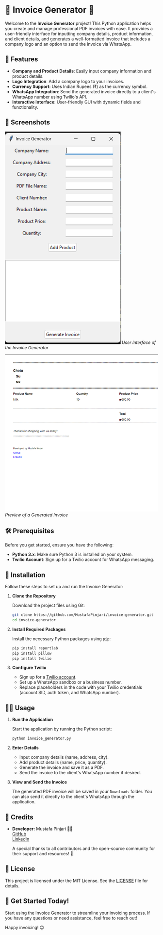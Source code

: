 # 🧾 Invoice Generator 📄

Welcome to the **Invoice Generator** project! This Python application helps you create and manage professional PDF invoices with ease. It provides a user-friendly interface for inputting company details, product information, and client details, and generates a well-formatted invoice that includes a company logo and an option to send the invoice via WhatsApp.

## 🌟 Features

- **Company and Product Details**: Easily input company information and product details.
- **Logo Integration**: Add a company logo to your invoices.
- **Currency Support**: Uses Indian Rupees (₹) as the currency symbol.
- **WhatsApp Integration**: Send the generated invoice directly to a client's WhatsApp number using Twilio's API.
- **Interactive Interface**: User-friendly GUI with dynamic fields and functionality.

## 📸 Screenshots

![Invoice Generator Screenshot](./Images/APP.png)
*User Interface of the Invoice Generator*

![Sample Invoice](./Images/PDF_Preview.png)
*Preview of a Generated Invoice*

## 🛠️ Prerequisites

Before you get started, ensure you have the following:

- **Python 3.x**: Make sure Python 3 is installed on your system.
- **Twilio Account**: Sign up for a Twilio account for WhatsApp messaging.

## 🚀 Installation

Follow these steps to set up and run the Invoice Generator:

1. **Clone the Repository**

   Download the project files using Git:

   ```bash
   git clone https://github.com/MustafaPinjari/invoice-generator.git
   cd invoice-generator
   ```

2. **Install Required Packages**

   Install the necessary Python packages using `pip`:

   ```bash
   pip install reportlab
   pip install pillow
   pip install twilio
   ```

3. **Configure Twilio**

   - Sign up for a [Twilio account](https://www.twilio.com/).
   - Set up a WhatsApp sandbox or a business number.
   - Replace placeholders in the code with your Twilio credentials (account SID, auth token, and WhatsApp number).

## 🏃‍♂️ Usage

1. **Run the Application**

   Start the application by running the Python script:

   ```bash
   python invoice_generator.py
   ```

2. **Enter Details**

   - Input company details (name, address, city).
   - Add product details (name, price, quantity).
   - Generate the invoice and save it as a PDF.
   - Send the invoice to the client's WhatsApp number if desired.

3. **View and Send the Invoice**

   The generated PDF invoice will be saved in your `Downloads` folder. You can also send it directly to the client's WhatsApp through the application.


## 💬 Credits

- **Developer:** Mustafa Pinjari 👨‍💻  
[GitHub](https://github.com/MustafaPinjari)</br>
[LinkedIn](https://www.linkedin.com/in/mustafa-pinjari-287625256/)

  A special thanks to all contributors and the open-source community for their support and resources! 🙌

## 📜 License

This project is licensed under the MIT License. See the [LICENSE](LICENSE) file for details.

## 🚀 Get Started Today!

Start using the Invoice Generator to streamline your invoicing process. If you have any questions or need assistance, feel free to reach out!

Happy invoicing! 😊
